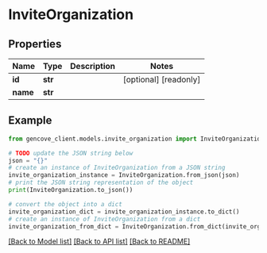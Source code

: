 # InviteOrganization


## Properties

Name | Type | Description | Notes
------------ | ------------- | ------------- | -------------
**id** | **str** |  | [optional] [readonly]
**name** | **str** |  |

## Example

```python
from gencove_client.models.invite_organization import InviteOrganization

# TODO update the JSON string below
json = "{}"
# create an instance of InviteOrganization from a JSON string
invite_organization_instance = InviteOrganization.from_json(json)
# print the JSON string representation of the object
print(InviteOrganization.to_json())

# convert the object into a dict
invite_organization_dict = invite_organization_instance.to_dict()
# create an instance of InviteOrganization from a dict
invite_organization_from_dict = InviteOrganization.from_dict(invite_organization_dict)
```
[[Back to Model list]](../README.md#documentation-for-models) [[Back to API list]](../README.md#documentation-for-api-endpoints) [[Back to README]](../README.md)
